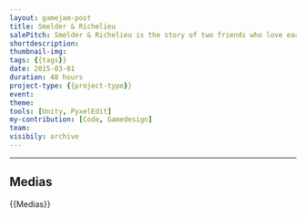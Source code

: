 ```yaml
---
layout: gamejam-post
title: Smelder & Richelieu
salePitch: Smelder & Richelieu is the story of two friends who love each other very much. So much so, in fact, that they were magically transported out of their native habitat and into a strange world inside your computer…
shortdescription: 
thumbnail-img: 
tags: {{tags}}
date: 2015-03-01
duration: 48 hours
project-type: {{project-type}}
event: 
theme: 
tools: [Unity, PyxelEdit]
my-contribution: [Code, Gamedesign]
team: 
visibily: archive
---
```






***
## Medias

{{Medias}}
